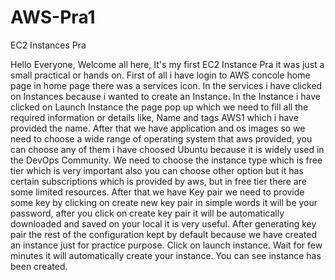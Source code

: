 # AWS-Pra1
EC2 Instances Pra

Hello Everyone,
   Welcome all here, It's my first EC2 Instance Pra it was just a small practical or hands on.
First of all i have login to AWS concole home page in home page there was a services icon.
In the services i have clicked on Instances because i wanted to create an Instance.
In the Instance i have clicked on Launch Instance the page pop up which we need to fill all the required information or details like, Name and tags AWS1 which i have provided the name.
After that we have application and os images so we need to choose a wide range of operating system that aws provided, you can choose any of them i have choosed Ubuntu because it is widely used in the DevOps Community.
We need to choose the instance type which is free tier which is very important also you can choose other option but it has certain subscriptions which is provided by aws, but in free tier there are some limited resources.
After that we have Key pair we need to provide some key by clicking on create new key pair in simple words it will be your password, after you click on create key pair it will be automatically downloaded and saved on your local it is very useful.
After generating key pair the rest of the configuration kept by default because we have created an instance just for practice purpose.
Click on launch instance.
Wait for few minutes it will automatically create your instance.
You can see instance has been created.
